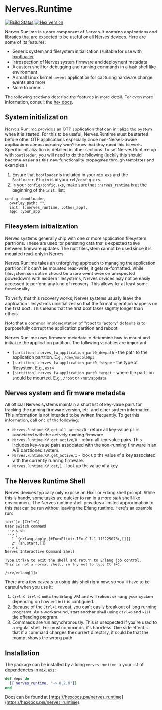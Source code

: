 # Nerves.Runtime

[![Build Status](https://travis-ci.org/nerves-project/nerves_runtime.svg)](https://travis-ci.org/nerves-project/nerves_runtime.svg)
[![Hex version](https://img.shields.io/hexpm/v/nerves_runtime.svg "Hex version")](https://hex.pm/packages/nerves_runtime)

Nerves.Runtime is a core component of Nerves. It contains applications and
libraries that are expected to be useful on all Nerves devices.  Here are some
of its features:

* Generic system and filesystem initialization (suitable for use with
  [bootloader](https://github.com/nerves-project/bootloader)
* Introspection of Nerves system firmware and deployment metadata
* A custom shell for debugging and running commands in a `bash` shell like
  environment
* A small Linux kernel `uevent` application for capturing hardware change events
  and more
* More to come...

The following sections describe the features in more detail. For even more
information, consult the [hex docs](https://hexdocs.pm/nerves_runtime).

## System initialization

Nerves.Runtime provides an OTP application that can initialize the system when
it is started. For this to be useful, Nerves.Runtime must be started before
other OTP applications especially since non-Nerves-aware applications almost
certainly won't know that they need this to work. Specific initialization is
detailed in other sections. To set Nerves.Runtime up with `bootloader`, you will
need to do the following (luckily this should become easier as this new
functionality propagates through templates and examples.)

1. Ensure that `bootloader` is included in your `mix.exs` and the
   `Bootloader.Plugin` is in your `rel/config.exs`.
2. In your `config/config.exs`, make sure that `:nerves_runtime` is at the
   beginning of the `init:` list:
```
config :bootloader,
  overlay_path: "",
  init: [:nerves_runtime, :other_app],
  app: :your_app
```

## Filesystem initialization

Nerves systems generally ship with one or more application filesystem
partitions. These are used for persisting data that's expected to live between
firmware updates. The root filesystem cannot be used since it is mounted
read-only in Nerves.

Nerves.Runtime takes an unforgiving approach to managing the application
partition: if it can't be mounted read-write, it gets re-formatted. While
filesystem corruption should be a rare event even on unexpected powerdowns with
modern filesystems, Nerves devices may not be easily accessed to perform any
kind of recovery. This allows for at least some functionality.

To verify that this recovery works, Nerves systems usually leave the application
filesystems uninitialized so that the format operation happens on the first
boot. This means that the first boot takes slightly longer than others.

Note that a common implementation of "reset to factory" defaults is to
purposefully corrupt the application partition and reboot.

Nerves.Runtime uses firmware metadata to determine how to mount and initialize
the application partition. The following variables are important:

* `[partition].nerves_fw_application_part0_devpath` - the path to the
  application partition. E.g., `/dev/mmcblk0p3`
* `[partition].nerves_fw_application_part0_fstype` - the type of filesystem.
  E.g., `ext4`
* `[partition].nerves_fw_application_part0_target` - where the partition should
  be mounted. E.g., `/root` or `/mnt/appdata`

## Nerves system and firmware metadata

All official Nerves systems maintain a short list of key-value pairs for
tracking the running firmware version, etc. and other system information. This
information is not intended to be written frequently. To get this information,
call one of the following:

* `Nerves.Runtime.KV.get_all_active/0` - return all key-value pairs associated
  with the actively running firmware.
* `Nerves.Runtime.KV.get_active/0` - return all key-value pairs. This includes
  key-value pairs associated with the non-running firmware in an A/B partitioned
  system.
* `Nerves.Runtime.KV.get_active/1` - look up the value of a key associated with
  the currently running firmware.
* `Nerves.Runtime.KV.get/1` - look up the value of a key

## The Nerves Runtime Shell

Nerves devices typically only expose an Elixir or Erlang shell prompt. While
this is handy, some tasks are quicker to run in a more `bash` shell-like
environment. The Nerves runtime shell provides a limited approximation to this
that can be run without leaving the Erlang runtime. Here's an example run:

```
iex(1)> [Ctrl+G]
User switch command
 --> s sh
 --> j
   1  {erlang,apply,[#Fun<Elixir.IEx.CLI.1.112225073>,[]]}
   2* {sh,start,[]}
 --> c
Nerves Interactive Command Shell

Type Ctrl+G to exit the shell and return to Erlang job control.
This is not a normal shell, so try not to type Ctrl+C.

/srv/erlang[1]>
```

There are a few caveats to using this shell right now, so you'll have to be
careful when you use it:

1. `Ctrl+C Ctrl+C` exits the Erlang VM and will reboot or hang your system
   depending on how `erlinit` is configured.
2. Because of the `Ctrl+C` caveat, you can't easily break out of long running
   programs. As a workaround, start another shell using `Ctrl+G` and `kill` the
   offending program.
3. Commands are run asynchronously. This is unexpected if you're used to a
   regular shell. For most commands, it's harmless. One side effect is that if a
   command changes the current directory, it could be that the prompt shows the
   wrong path.

## Installation

The package can be installed
by adding `nerves_runtime` to your list of dependencies in `mix.exs`:

```elixir
def deps do
  [{:nerves_runtime, "~> 0.2.0"}]
end
```

Docs can be found at [https://hexdocs.pm/nerves_runtime](https://hexdocs.pm/nerves_runtime).
